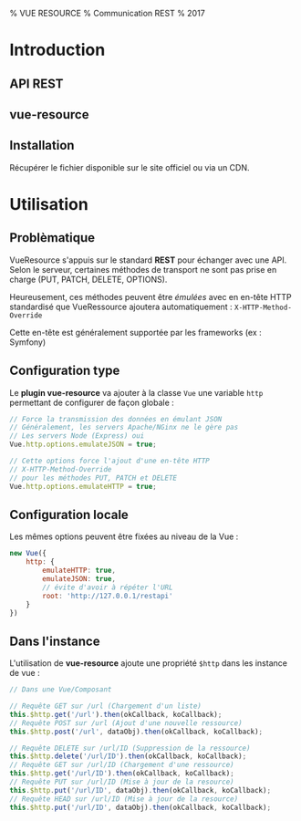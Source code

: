 % VUE RESOURCE
% Communication REST
% 2017

# Introduction

## API REST 

## vue-resource


## Installation

Récupérer le fichier disponible sur le site officiel ou via un CDN.

# Utilisation

## Problèmatique

VueResource s'appuis sur le standard **REST** pour échanger avec une API. Selon le serveur, certaines méthodes de transport ne sont pas prise en charge (PUT, PATCH, DELETE, OPTIONS).

Heureusement, ces méthodes peuvent être *émulées* avec en en-tête HTTP standardisé que VueRessource ajoutera automatiquement : `X-HTTP-Method-Override`

Cette en-tête est généralement supportée par les frameworks (ex : Symfony)

## Configuration type

Le **plugin vue-resource** va ajouter à la classe `Vue` une variable `http` permettant de configurer de façon globale : 

```javascript
// Force la transmission des données en émulant JSON
// Généralement, les servers Apache/NGinx ne le gère pas
// Les servers Node (Express) oui
Vue.http.options.emulateJSON = true;

// Cette options force l'ajout d'une en-tête HTTP
// X-HTTP-Method-Override
// pour les méthodes PUT, PATCH et DELETE
Vue.http.options.emulateHTTP = true;
```

## Configuration locale

Les mêmes options peuvent être fixées au niveau de la Vue : 

```javascript
new Vue({
    http: {
        emulateHTTP: true,
        emulateJSON: true,
        // évite d'avoir à répéter l'URL
        root: 'http://127.0.0.1/restapi'
    }
})
```

## Dans l'instance

L'utilisation de **vue-resource** ajoute une propriété `$http` dans les instance de vue : 

```javascript
// Dans une Vue/Composant

// Requête GET sur /url (Chargement d'un liste)
this.$http.get('/url').then(okCallback, koCallback);
// Requête POST sur /url (Ajout d'une nouvelle ressource)
this.$http.post('/url', dataObj).then(okCallback, koCallback);

// Requête DELETE sur /url/ID (Suppression de la ressource)
this.$http.delete('/url/ID').then(okCallback, koCallback);
// Requête GET sur /url/ID (Chargement d'une ressource)
this.$http.get('/url/ID').then(okCallback, koCallback);
// Requête PUT sur /url/ID (Mise à jour de la resource)
this.$http.put('/url/ID', dataObj).then(okCallback, koCallback);
// Requête HEAD sur /url/ID (Mise à jour de la resource)
this.$http.put('/url/ID', dataObj).then(okCallback, koCallback);
```


